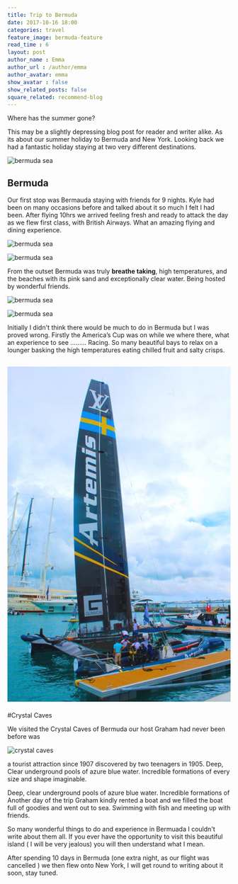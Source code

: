 ```yaml
---
title: Trip to Bermuda
date: 2017-10-16 18:00
categories: travel
feature_image: bermuda-feature
read_time : 6
layout: post
author_name : Emma
author_url : /author/emma
author_avatar: emma
show_avatar : false
show_related_posts: false
square_related: recommend-blog
---
```




Where has the summer gone?

This may be a slightly depressing blog post for reader and writer alike. As its about our summer holiday to Bermuda and New York. Looking back we had a fantastic holiday staying at two very different destinations. 

![bermuda sea](../img/post-assets/kyle-bermuda.jpg)

## Bermuda

Our first stop was Bermauda staying with friends for 9 nights. Kyle had been on many occasions before and talked about it so much I felt I had been. 
After flying 10hrs we arrived feeling fresh and ready to attack the day as we flew first class, with British Airways. What an amazing flying and dining experience. 

![bermuda sea](../img/post-assets/beach.jpg)


![bermuda sea](../img/post-assets/boat-trip.jpg)

From the outset Bermuda was truly **breathe taking**, high temperatures, and the beaches with its pink sand and exceptionally clear water. Being hosted by wonderful friends. 

![bermuda sea](../img/post-assets/beach-day.jpg)


![bermuda sea](../img/post-assets/lighthouse-pic.jpg)


Initially I didn't think there would be much to do in Bermuda but I was proved wrong. Firstly the America’s Cup was on while we where there, what an experience to see ……… Racing.  So many beautiful bays to relax on a lounger basking the high temperatures eating chilled fruit and salty crisps.
 
 ![bermuda sea](../img/post-assets/boat.jpg)
 ---
 
 #Crystal Caves
 
We visited the Crystal Caves of Bermuda our host Graham had never been before was 

![crystal caves](../img/post-assets/caves.jpg)

a tourist attraction since 1907 discovered by two teenagers in 1905. Deep, Clear underground pools of azure blue water. Incredible formations of every size and shape imaginable.  



Deep, clear underground pools of azure blue water. Incredible formations of 
Another day of the trip Graham kindly rented a boat and we filled the boat full of goodies and went out to sea. Swimming with fish and meeting up with friends. 

So many wonderful things to do and experience in Bermuada I couldn't write about them all. If you ever have the opportunity to visit this beautiful island ( I will be very jealous)  you will then understand what I mean.

After spending 10 days in Bermuda (one extra night, as our flight was cancelled ) we then flew onto New York, I will get round to writing about it soon, stay tuned. 




